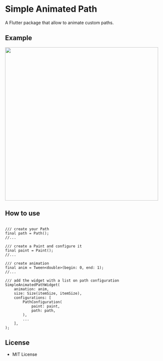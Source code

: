 # Simple Animated Path

A Flutter package that allow to animate custom paths.

## Example

<img src="https://github.com/dzen1984/simple_animated_path/blob/main/misc/example.gif?raw=true" width="500" alt="">

## How to use

```code

/// create your Path
final path = Path();
//...

/// create a Paint and configure it
final paint = Paint();
//...

/// create animation
final anim = Tween<double>(begin: 0, end: 1); 
//...

/// add the widget with a list on path configuration
SimpleAnimatedPathWidget(
    animation: anim,
    size: Size(itemSize, itemSize),
    configurations: [
        PathConfiguration(
            paint: paint,
            path: path,
        ),
        ...
    ],
);

```
## License

* MIT License
